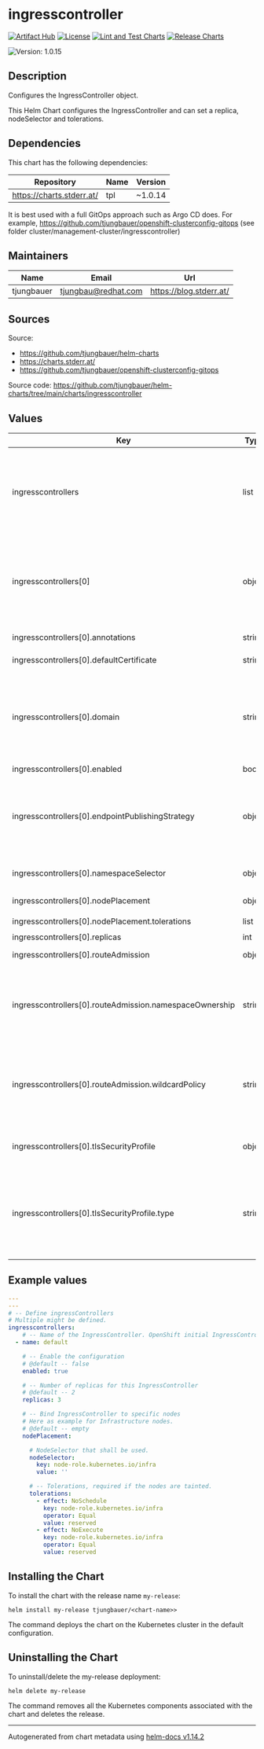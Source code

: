 

# ingresscontroller

  [![Artifact Hub](https://img.shields.io/endpoint?url=https://artifacthub.io/badge/repository/openshift-bootstraps)](https://artifacthub.io/packages/search?repo=openshift-bootstraps)
  [![License](https://img.shields.io/badge/License-Apache_2.0-blue.svg)](https://opensource.org/licenses/Apache-2.0)
  [![Lint and Test Charts](https://github.com/tjungbauer/helm-charts/actions/workflows/lint_and_test_charts.yml/badge.svg)](https://github.com/tjungbauer/helm-charts/actions/workflows/lint_and_test_charts.yml)
  [![Release Charts](https://github.com/tjungbauer/helm-charts/actions/workflows/release.yml/badge.svg)](https://github.com/tjungbauer/helm-charts/actions/workflows/release.yml)

  ![Version: 1.0.15](https://img.shields.io/badge/Version-1.0.15-informational?style=flat-square)

 

  ## Description

  Configures the IngressController object.

This Helm Chart configures the IngressController and can set a replica, nodeSelector and tolerations.

## Dependencies

This chart has the following dependencies:

| Repository | Name | Version |
|------------|------|---------|
| https://charts.stderr.at/ | tpl | ~1.0.14 |

It is best used with a full GitOps approach such as Argo CD does. For example, https://github.com/tjungbauer/openshift-clusterconfig-gitops (see folder cluster/management-cluster/ingresscontroller)

## Maintainers

| Name | Email | Url |
| ---- | ------ | --- |
| tjungbauer | <tjungbau@redhat.com> | <https://blog.stderr.at/> |

## Sources
Source:
* <https://github.com/tjungbauer/helm-charts>
* <https://charts.stderr.at/>
* <https://github.com/tjungbauer/openshift-clusterconfig-gitops>

Source code: https://github.com/tjungbauer/helm-charts/tree/main/charts/ingresscontroller

## Values

| Key | Type | Default | Description |
|-----|------|---------|-------------|
| ingresscontrollers | list | `[{"annotations":"","defaultCertificate":"my-certificate","domain":"mydomain.com","enabled":true,"endpointPublishingStrategy":{"hostNetwork":{"httpPort":7444,"httpsPort":7443,"statsPort":7936},"type":"HostNetwork"},"name":"default","namespaceSelector":{"matchExpressions":[{"key":"myenvironment","operator":"NotIn","values":["false"]}]},"nodePlacement":{"nodeSelector":{"key":"node-role.kubernetes.io/infra","value":""},"tolerations":[{"effect":"NoSchedule","key":"node-role.kubernetes.io/infra","operator":"Equal","value":"reserved"},{"effect":"NoExecute","key":"node-role.kubernetes.io/infra","operator":"Equal","value":"reserved"}]},"replicas":3,"routeAdmission":{"namespaceOwnership":"Strict","wildcardPolicy":"WildcardsDisallowed"},"tlsSecurityProfile":{"custom":{"ciphers":["ECDHE-ECDSA-CHACHA20-POLY1305","ECDHE-RSA-CHACHA20-POLY1305","ECDHE-RSA-AES128-GCM-SHA256","ECDHE-ECDSA-AES128-GCM-SHA256"],"minTLSVersion":"VersionTLS12"},"type":"Custom"}}]` | Define ingressControllers Multiple might be defined. |
| ingresscontrollers[0] | object | `{"annotations":"","defaultCertificate":"my-certificate","domain":"mydomain.com","enabled":true,"endpointPublishingStrategy":{"hostNetwork":{"httpPort":7444,"httpsPort":7443,"statsPort":7936},"type":"HostNetwork"},"name":"default","namespaceSelector":{"matchExpressions":[{"key":"myenvironment","operator":"NotIn","values":["false"]}]},"nodePlacement":{"nodeSelector":{"key":"node-role.kubernetes.io/infra","value":""},"tolerations":[{"effect":"NoSchedule","key":"node-role.kubernetes.io/infra","operator":"Equal","value":"reserved"},{"effect":"NoExecute","key":"node-role.kubernetes.io/infra","operator":"Equal","value":"reserved"}]},"replicas":3,"routeAdmission":{"namespaceOwnership":"Strict","wildcardPolicy":"WildcardsDisallowed"},"tlsSecurityProfile":{"custom":{"ciphers":["ECDHE-ECDSA-CHACHA20-POLY1305","ECDHE-RSA-CHACHA20-POLY1305","ECDHE-RSA-AES128-GCM-SHA256","ECDHE-ECDSA-AES128-GCM-SHA256"],"minTLSVersion":"VersionTLS12"},"type":"Custom"}}` | Name of the IngressController. OpenShift initial IngressController is called 'default'. |
| ingresscontrollers[0].annotations | string | N/A | Additional annotations for the IngressController For example to enable HTTP/2 add the following: ingress.operator.openshift.io/default-enable-http2: true |
| ingresscontrollers[0].defaultCertificate | string | N/A | The name of the secret that stores the certificate information for the IngressController |
| ingresscontrollers[0].domain | string | N/A | domain is a DNS name serviced by the ingress controller and is used to configure multiple features: * For the LoadBalancerService endpoint publishing strategy, domain is used to configure DNS records. See endpointPublishingStrategy. * When using a generated default certificate, the certificate will be valid for domain and its subdomains. See defaultCertificate. * The value is published to individual Route statuses so that end-users know where to target external DNS records. domain must be unique among all IngressControllers, and cannot be updated. If empty, defaults to ingress.config.openshift.io/cluster .spec.domain. |
| ingresscontrollers[0].enabled | bool | false | Enable the configuration |
| ingresscontrollers[0].endpointPublishingStrategy | object | N/A | endpointPublishingStrategy is used to publish the ingress controller endpoints to other networks, enable load balancer integrations, etc. If unset, the default is based on infrastructure.config.openshift.io/cluster .status.platform: AWS: LoadBalancerService (with External scope) Azure: LoadBalancerService (with External scope)  GCP: LoadBalancerService (with External scope) IBMCloud: LoadBalancerService (with External scope) AlibabaCloud: LoadBalancerService (with External scope) Libvirt: HostNetwork Any other platform types (including None) default to HostNetwork. endpointPublishingStrategy cannot be updated. |
| ingresscontrollers[0].namespaceSelector | object | N/A | namespaceSelector is used to filter the set of namespaces serviced by the ingress controller. This is useful for implementing shards. If unset, the default is no filtering. |
| ingresscontrollers[0].nodePlacement | object | empty | Bind IngressController to specific nodes Here as example for Infrastructure nodes. |
| ingresscontrollers[0].nodePlacement.tolerations | list | `[{"effect":"NoSchedule","key":"node-role.kubernetes.io/infra","operator":"Equal","value":"reserved"},{"effect":"NoExecute","key":"node-role.kubernetes.io/infra","operator":"Equal","value":"reserved"}]` | Tolerations, required if the nodes are tainted. |
| ingresscontrollers[0].replicas | int | 2 | Number of replicas for this IngressController |
| ingresscontrollers[0].routeAdmission | object | N/A | routeAdmission defines a policy for handling new route claims (for example, to allow or deny claims across namespaces). |
| ingresscontrollers[0].routeAdmission.namespaceOwnership | string | N/A | namespaces should be handled. <br /> Value must be one of: <br /> <ul> <li>Strict: Do not allow routes in different namespaces to claim the same host.</li> <li>InterNamespaceAllowed: Allow routes to claim different paths of the same host name across namespaces.</li> </ul> If empty, the default is Strict. <br /> |
| ingresscontrollers[0].routeAdmission.wildcardPolicy | string | N/A | wildcardPolicy describes how routes with wildcard policies should be handled for the ingress controller.<br /> Note: Updating WildcardPolicy from WildcardsAllowed to WildcardsDisallowed will cause admitted routes with a wildcard policy of Subdomain to stop working.<br /> These routes must be updated to a wildcard policy of None to be readmitted by the ingress controller.<br /> WildcardPolicy supports WildcardsAllowed and WildcardsDisallowed values.<br /> If empty, defaults to "WildcardsDisallowed". |
| ingresscontrollers[0].tlsSecurityProfile | object | N/A | tlsSecurityProfile specifies settings for TLS connections for ingresscontrollers.  If unset, the default is based on the apiservers.config.openshift.io/cluster resource. Note that when using the Old, Intermediate, and Modern profile types, the effective profile configuration is subject to change between releases.  |
| ingresscontrollers[0].tlsSecurityProfile.type | string | N/A | type is one of Old, Intermediate, Modern or Custom. Custom provides the ability to specify individual TLS security profile parameters. Old, Intermediate and Modern are TLS security profiles based on: https://wiki.mozilla.org/Security/Server_Side_TLS#Recommended_configurations The profiles are intent based, so they may change over time as new ciphers are developed and existing ciphers are found to be insecure. Depending on precisely which ciphers are available to a process, the list may be reduced. Note that the Modern profile is currently not supported because it is not yet well adopted by common software libraries. |

## Example values

```yaml
---
---
# -- Define ingressControllers
# Multiple might be defined.
ingresscontrollers:
    # -- Name of the IngressController. OpenShift initial IngressController is called 'default'.
  - name: default

    # -- Enable the configuration
    # @default -- false
    enabled: true

    # -- Number of replicas for this IngressController
    # @default -- 2
    replicas: 3

    # -- Bind IngressController to specific nodes
    # Here as example for Infrastructure nodes.
    # @default -- empty
    nodePlacement:

      # NodeSelector that shall be used.
      nodeSelector:
        key: node-role.kubernetes.io/infra
        value: ''

      # -- Tolerations, required if the nodes are tainted. 
      tolerations:
        - effect: NoSchedule
          key: node-role.kubernetes.io/infra
          operator: Equal
          value: reserved
        - effect: NoExecute
          key: node-role.kubernetes.io/infra
          operator: Equal
          value: reserved
```

## Installing the Chart

To install the chart with the release name `my-release`:

```console
helm install my-release tjungbauer/<chart-name>>
```

The command deploys the chart on the Kubernetes cluster in the default configuration.

## Uninstalling the Chart

To uninstall/delete the my-release deployment:

```console
helm delete my-release
```

The command removes all the Kubernetes components associated with the chart and deletes the release.

----------------------------------------------
Autogenerated from chart metadata using [helm-docs v1.14.2](https://github.com/norwoodj/helm-docs/releases/v1.14.2)
